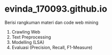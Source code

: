 # evinda_170093.github.io
Berisi rangkuman materi dan code web mining

1. Crawling Web
2. Text Preprocessing
3. Modelling (LSA)
4. Evaluasi (Precision, Recall, F1-Measure)
